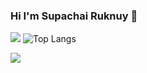 ### Hi I'm Supachai Ruknuy 👋

<!--
**supachai2538/supachai2538** is a ✨ _special_ ✨ repository because its `README.md` (this file) appears on your GitHub profile.

Here are some ideas to get you started:

- 🔭 I’m currently working on ...
- 🌱 I’m currently learning ...
- 👯 I’m looking to collaborate on ...
- 🤔 I’m looking for help with ...
- 💬 Ask me about ...
- 📫 How to reach me: ...
- 😄 Pronouns: ...
- ⚡ Fun fact: ...
-->

![](http://github-profile-summary-cards.vercel.app/api/cards/stats?username=thesun7385&theme=dark)  ![Top Langs](https://github-readme-stats.vercel.app/api/top-langs/?username=thesun7385&theme=dark)

![](http://github-profile-summary-cards.vercel.app/api/cards/profile-details?username=thesun7385&theme=dark)



